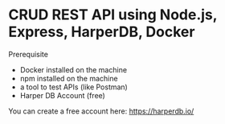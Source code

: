 # CRUD REST API using Node.js, Express, HarperDB, Docker

Prerequisite
- Docker installed on the machine
- npm installed on the machine
- a tool to test APIs (like Postman)
- Harper DB Account (free)

You can create a free account here: https://harperdb.io/